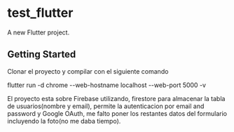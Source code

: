# test_flutter

A new Flutter project.

## Getting Started

Clonar el proyecto y compilar con el siguiente comando 

flutter run -d chrome --web-hostname localhost --web-port 5000 -v

El proyecto esta sobre Firebase utilizando, firestore para almacenar la tabla de usuarios(nombre y email), permite la autenticacion por email and
password y Google OAuth, me falto poner los restantes datos del formulario incluyendo la foto(no me daba tiempo).

